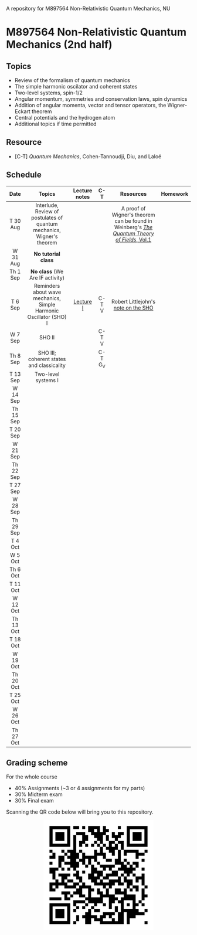 A repository for M897564 Non-Relativistic Quantum Mechanics, NU

# M897564 Non-Relativistic Quantum Mechanics (2nd half)

## Topics

* Review of the formalism of quantum mechanics
* The simple harmonic oscilator and coherent states
* Two-level systems, spin-1/2
* Angular momentum, symmetries and conservation laws, spin dynamics
* Addition of angular momenta, vector and tensor operators, the Wigner-Eckart theorem
* Central potentials and the hydrogen atom
* Additional topics if time permitted

## Resource

* [C-T] *Quantum Mechanics*, Cohen-Tannoudji, Diu, and Laloë

## Schedule

|Date| Topics |Lecture notes|C-T|Resources|Homework|
|:--:|:------:|:-----------:|:-:|:-------:|:------:|
|T 30 Aug|Interlude, Review of postulates of quantum mechanics, Wigner's theorem|||A proof of Wigner's theorem can be found in Weinberg's [*The Quantum Theory of Fields*, Vol.1](https://www.amazon.com/Quantum-Theory-Fields-Foundations/dp/0521670535)|
|W 31 Aug|**No tutorial class**|
|Th 1 Sep|**No class** (We Are IF activity)|
|T 6 Sep|Reminders about wave mechanics, Simple Harmonic Oscillator (SHO) I|[Lecture I](https://github.com/Ninnat/quantum-mechanics/blob/main/lecture-notes/SHO.pdf) |C-T V|Robert Littlejohn's [note on the SHO](http://bohr.physics.berkeley.edu/classes/221/1011/notes/harmosc.pdf)
|W 7 Sep|SHO II||C-T V|
|Th 8 Sep|SHO III; coherent states and classicality||C-T G<sub>V</sub>|
|T 13 Sep|Two-level systems I|
|W 14 Sep||
|Th 15 Sep||
|T 20 Sep|
|W 21 Sep|
|Th 22 Sep|
|T 27 Sep|
|W 28 Sep|
|Th 29 Sep|
|T 4 Oct|
|W 5 Oct|
|Th 6 Oct|
|T 11 Oct|
|W 12 Oct|
|Th 13 Oct|
|T 18 Oct|
|W 19 Oct|
|Th 20 Oct|
|T 25 Oct|
|W 26 Oct|
|Th 27 Oct|

## Grading scheme

For the whole course
* 40% Assignments (~3 or 4 assignments for my parts)
* 30% Midterm exam
* 30% Final exam

Scanning the QR code below will bring you to this repository.

<p align="center">
  <img height="300" src="qr-code.png">
</p>
